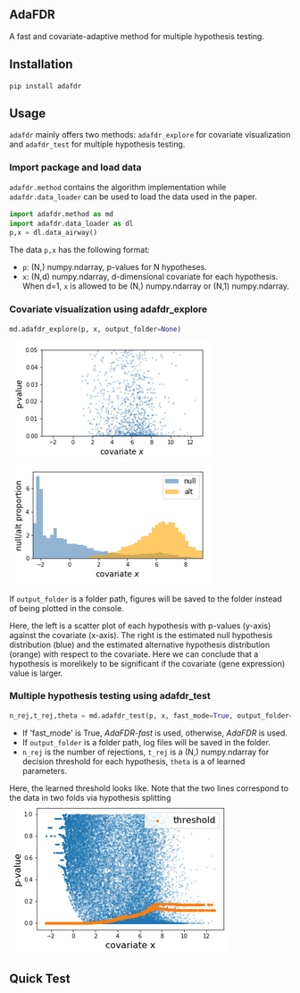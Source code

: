 ## AdaFDR
A fast and covariate-adaptive method for multiple hypothesis testing.

## Installation
```
pip install adafdr
```

## Usage
`adafdr` mainly offers two methods: `adafdr_explore` for covariate visualization and 
`adafdr_test` for multiple hypothesis testing. 

### Import package and load data
`adafdr.method` contains the algorithm implementation while `adafdr.data_loader` can be 
used to load the data used in the paper. 
```python
import adafdr.method as md
import adafdr.data_loader as dl
p,x = dl.data_airway()
```
The data `p,x` has the following format:
* `p`: (N,) numpy.ndarray, p-values for N hypotheses.
* `x`: (N,d) numpy.ndarray, d-dimensional covariate for each hypothesis. When d=1, 
`x` is allowed to be (N,) numpy.ndarray or (N,1) numpy.ndarray.

### Covariate visualization using adafdr_explore
```python
md.adafdr_explore(p, x, output_folder=None)
```

![p_scatter](./images/explore_p_feature_1.png ) ![ratio](./images/explore_ratio_feature_1.png )

If `output_folder` is a folder path, figures will be saved to the folder instead of being plotted 
in the console.

Here, the left is a scatter plot of each hypothesis with p-values (y-axis) against the covariate (x-axis). 
The right is the estimated null hypothesis distribution (blue) and the estimated alternative hypothesis 
distribution (orange) with respect to the covariate. Here we can conclude that a hypothesis is morelikely
to be significant if the covariate (gene expression) value is larger.

### Multiple hypothesis testing using adafdr_test
```python
n_rej,t_rej,theta = md.adafdr_test(p, x, fast_mode=True, output_folder=None)
```
* If 'fast_mode' is True, *AdaFDR-fast* is used, otherwise, *AdaFDR* is used.
* If `output_folder` is a folder path, log files will be saved in the folder. 
* `n_rej` is the number of rejections, `t_rej` is a (N,) numpy.ndarray for decision threshold for each hypothesis,
`theta` is a of learned parameters.

Here, the learned threshold looks like. Note that the two lines correspond to the data in two folds via
hypothesis splitting
![p_scatter](./images/threshold.png)

## Quick Test
